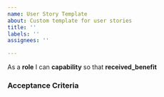 ```yaml
---
name: User Story Template
about: Custom template for user stories
title: ''
labels: ''
assignees: ''

---
```


As a **role** I can **capability** so that **received_benefit**

### Acceptance Criteria
